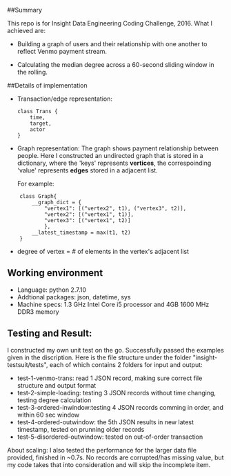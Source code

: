 ##Summary

This repo is for Insight Data Engineering Coding Challenge, 2016. What I achieved are:

- Building a  graph of users and their relationship with one another to reflect Venmo payment stream.

- Calculating the median degree across a 60-second sliding window in the rolling.

##Details of implementation

- Transaction/edge representation:
	```
	class Trans { 
		time, 
		target,
		actor
	}
	```
- Graph representation:
	The graph shows payment relationship between people. Here I constructed an undirected graph that is stored in a dictionary, where the 'keys' represents **vertices**, the correspoinding 'value' represents **edges** stored in a adjacent list.

	For example:   
```
	class Graph{
		__graph_dict = {
			"vertex1": [("vertex2", t1), ("vertex3", t2)], 
			"vertex2": [("vertex1", t1)],   
			"vertex3": [("vertex1", t2)] 
			},
		__latest_timestamp = max(t1, t2)
	}
```

- degree of vertex = # of elements in the vertex's adjacent list

## Working environment

- Language: python 2.7.10
- Addtional packages: json, datetime, sys
- Machine specs: 1.3 GHz Intel Core i5 processor and 4GB 1600 MHz DDR3 memory

## Testing and Result:   
	
I constructed my own unit test on the go. Successfully passed the examples given in the discription. Here is the file structure under the folder "insight-testsuit/tests", each of which contains 2 folders for input and output:

- test-1-venmo-trans: read 1 JSON record, making sure correct file structure and output format
- test-2-simple-loading: testing 3 JSON records without time changing, testing degree calculation
- test-3-ordered-inwindow:testing 4 JSON records comming in order, and within 60 sec window
- test-4-ordered-outwindow: the 5th JSON results in new latest timestamp, tested on prunning older records
- test-5-disordered-outwindow: tested on out-of-order transaction

About scaling: I also tested the performance for the larger data file provided, finished in ~0.7s. No records are corrupted/has missing value, but my code takes that into consideration and will skip the incomplete item.


